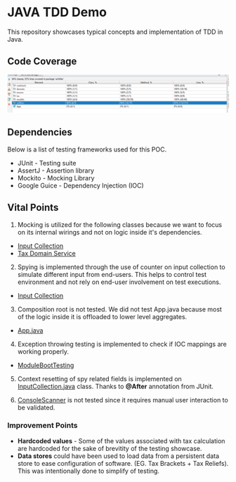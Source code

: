 # JAVA TDD Demo
This repository showcases typical concepts and implementation of TDD in Java.

## Code Coverage

![Code Coverage](https://github.com/allanchua101/java-tdd-demo/blob/master/results/test%20results.png)

## Dependencies
Below is a list of testing frameworks used for this POC.

- JUnit - Testing suite
- AssertJ - Assertion library
- Mockito - Mocking Library
- Google Guice - Dependency Injection (IOC)

## Vital Points

1. Mocking is utilized for the following classes because we want to focus on its internal wirings and not on logic inside it's dependencies.

- [Input Collection](https://github.com/allanchua101/java-tdd-demo/blob/master/taxmanager/src/test/java/com/achilles/utilities/InputCollectionTest.java) 
- [Tax Domain Service](https://github.com/allanchua101/java-tdd-demo/blob/master/taxmanager/src/test/java/com/achilles/domain/TaxDomainServiceTest.java)

2. Spying is implemented through the use of counter on input collection to simulate different input from end-users. This helps to control test environment and not rely on end-user involvement on test executions.

- [Input Collection](https://github.com/allanchua101/java-tdd-demo/blob/master/taxmanager/src/test/java/com/achilles/utilities/InputCollectionTest.java) 

3. Composition root is not tested. We did not test App.java because most of the logic inside it is offloaded to lower level aggregates.

- [App.java](https://github.com/allanchua101/java-tdd-demo/blob/master/taxmanager/src/main/java/com/achilles/App.java)

4. Exception throwing testing is implemented to check if IOC mappings are working properly.

- [ModuleBootTesting](https://github.com/allanchua101/java-tdd-demo/blob/master/taxmanager/src/test/java/com/achilles/ioc/ModuleBootTest.java)

5. Context resetting of spy related fields is implemented on [InputCollection.java](https://github.com/allanchua101/java-tdd-demo/blob/master/taxmanager/src/test/java/com/achilles/utilities/InputCollectionTest.java) class. Thanks to **@After** annotation from JUnit.

6. [ConsoleScanner](https://github.com/allanchua101/java-tdd-demo/blob/master/taxmanager/src/main/java/com/achilles/utilities/ConsoleScanner.java) is not tested since it requires manual user interaction to be validated.

### Improvement Points

- **Hardcoded values** - Some of the values associated with tax calculation are hardcoded for the sake of brevitity of the testing showcase. 
- **Data stores** could have been used to load data from a persistent data store to ease configuration of software. (EG. Tax Brackets + Tax Reliefs). This was intentionally done to simplify of testing.
